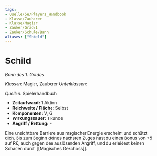 ```yaml
---
tags:
- Quelle/5e/Players_Handbook
- Klasse/Zauberer
- Klasse/Magier
- Zauber/Grad/1
- Zauber/Schule/Bann
aliases: ["Shield"]
---
```

# Schild
_Bann des 1. Grades_

_Klassen:_ Magier, Zauberer
_Unterklassen:_

_Quellen:_ Spielerhandbuch

- **Zeitaufwand:** 1 Aktion
- **Reichweite / Fläche:** Selbst
- **Komponenten:** V, G
- **Wirkungsdauer:** 1 Runde
- **Angriff / Rettung:** -

Eine unsichtbare Barriere aus magischer Energie erscheint und schützt dich. Bis zum Beginn deines nächsten Zuges hast du einen Bonus von +5 auf RK, auch gegen den auslösenden Angriff, und du erleidest keinen Schaden durch [[Magisches Geschoss]].
